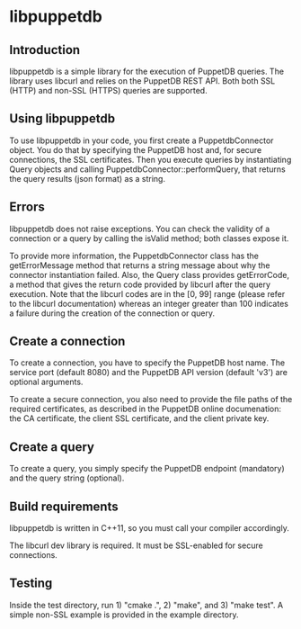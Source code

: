 # libpuppetdb

## Introduction

libpuppetdb is a simple library for the execution of PuppetDB queries.
The library uses libcurl and relies on the PuppetDB REST API.
Both both SSL (HTTP) and non-SSL (HTTPS) queries are supported.

## Using libpuppetdb

To use libpuppetdb in your code, you first create a PuppetdbConnector object.
You do that by specifying the PuppetDB host and, for secure connections, the
SSL certificates. Then you execute queries by instantiating Query objects and
calling PuppetdbConnector::performQuery, that returns the query results
(json format) as a string.

## Errors

libpuppetdb does not raise exceptions. You can check the validity of a
connection or a query by calling the isValid method; both classes expose it.

To provide more information, the PuppetdbConnector class has the getErrorMessage
method that returns a string message about why the connector instantiation
failed.
Also, the Query class provides getErrorCode, a method that gives the return code
provided by libcurl after the query execution. Note that the libcurl codes are
in the [0, 99] range (please refer to the libcurl documentation) whereas an
integer greater than 100 indicates a failure during the creation of the
connection or query.

## Create a connection

To create a connection, you have to specify the PuppetDB host name. The service
port (default 8080) and the PuppetDB API version (default 'v3') are optional
arguments.

To create a secure connection, you also need to provide the file paths of the
required certificates, as described in the PuppetDB online documenation:
the CA certificate, the client SSL certificate, and the client private key.

## Create a query

To create a query, you simply specify the PuppetDB endpoint (mandatory) and
the query string (optional).

## Build requirements

libpuppetdb is written in C++11, so you must call your compiler accordingly.

The libcurl dev library is required. It must be SSL-enabled for secure
connections.

## Testing

Inside the test directory, run 1) "cmake .", 2) "make", and 3) "make test".
A simple non-SSL example is provided in the example directory.
